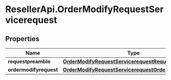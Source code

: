 # ResellerApi.OrderModifyRequestServicerequest

## Properties

Name | Type | Description | Notes
------------ | ------------- | ------------- | -------------
**requestpreamble** | [**OrderModifyRequestServicerequestRequestpreamble**](OrderModifyRequestServicerequestRequestpreamble.md) |  | [optional] 
**ordermodifyrequest** | [**OrderModifyRequestServicerequestOrdermodifyrequest**](OrderModifyRequestServicerequestOrdermodifyrequest.md) |  | [optional] 


